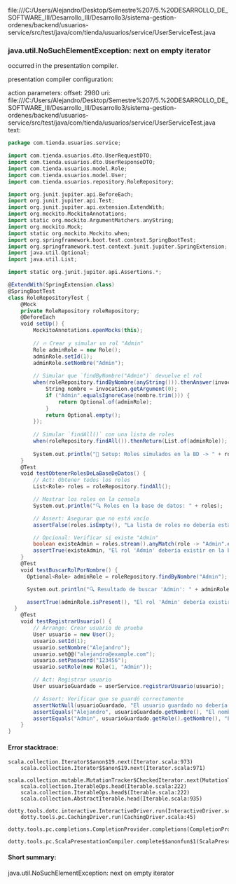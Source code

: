 file:///C:/Users/Alejandro/Desktop/Semestre%207/5.%20DESARROLLO_DE_SOFTWARE_III/Desarrollo_III/Desarrollo3/sistema-gestion-ordenes/backend/usuarios-service/src/test/java/com/tienda/usuarios/service/UserServiceTest.java
### java.util.NoSuchElementException: next on empty iterator

occurred in the presentation compiler.

presentation compiler configuration:


action parameters:
offset: 2980
uri: file:///C:/Users/Alejandro/Desktop/Semestre%207/5.%20DESARROLLO_DE_SOFTWARE_III/Desarrollo_III/Desarrollo3/sistema-gestion-ordenes/backend/usuarios-service/src/test/java/com/tienda/usuarios/service/UserServiceTest.java
text:
```scala
package com.tienda.usuarios.service;

import com.tienda.usuarios.dto.UserRequestDTO;
import com.tienda.usuarios.dto.UserResponseDTO;
import com.tienda.usuarios.model.Role;
import com.tienda.usuarios.model.User;
import com.tienda.usuarios.repository.RoleRepository;

import org.junit.jupiter.api.BeforeEach;
import org.junit.jupiter.api.Test;
import org.junit.jupiter.api.extension.ExtendWith;
import org.mockito.MockitoAnnotations;
import static org.mockito.ArgumentMatchers.anyString;
import org.mockito.Mock;
import static org.mockito.Mockito.when;
import org.springframework.boot.test.context.SpringBootTest;
import org.springframework.test.context.junit.jupiter.SpringExtension;
import java.util.Optional;
import java.util.List;

import static org.junit.jupiter.api.Assertions.*;

@ExtendWith(SpringExtension.class)
@SpringBootTest
class RoleRepositoryTest {
    @Mock
    private RoleRepository roleRepository;
    @BeforeEach
    void setUp() {
        MockitoAnnotations.openMocks(this);
    
        // 🔥 Crear y simular un rol "Admin"
        Role adminRole = new Role();
        adminRole.setId(1);
        adminRole.setNombre("Admin");
    
        // Simular que `findByNombre("Admin")` devuelve el rol
        when(roleRepository.findByNombre(anyString())).thenAnswer(invocation -> {
            String nombre = invocation.getArgument(0);
            if ("Admin".equalsIgnoreCase(nombre.trim())) {
                return Optional.of(adminRole);
            }
            return Optional.empty();
        });
    
        // Simular `findAll()` con una lista de roles
        when(roleRepository.findAll()).thenReturn(List.of(adminRole));
    
        System.out.println("📌 Setup: Roles simulados en la BD -> " + roleRepository.findAll());
    }
    @Test
    void testObtenerRolesDeLaBaseDeDatos() {
        // Act: Obtener todos los roles
        List<Role> roles = roleRepository.findAll();

        // Mostrar los roles en la consola
        System.out.println("🔍 Roles en la base de datos: " + roles);

        // Assert: Asegurar que no está vacío
        assertFalse(roles.isEmpty(), "La lista de roles no debería estar vacía");

        // Opcional: Verificar si existe "Admin"
        boolean existeAdmin = roles.stream().anyMatch(role -> "Admin".equalsIgnoreCase(role.getNombre()));
        assertTrue(existeAdmin, "El rol 'Admin' debería existir en la base de datos");
    }
    @Test
    void testBuscarRolPorNombre() {
      Optional<Role> adminRole = roleRepository.findByNombre("Admin");

      System.out.println("🔍 Resultado de buscar 'Admin': " + adminRole);

      assertTrue(adminRole.isPresent(), "El rol 'Admin' debería existir en la base de datos");
  }
    @Test
    void testRegistrarUsuario() {
        // Arrange: Crear usuario de prueba
        User usuario = new User();
        usuario.setId(1);
        usuario.setNombre("Alejandro");
        usuario.set@@("alejandro@example.com");
        usuario.setPassword("123456");
        usuario.setRole(new Role(1, "Admin"));

        // Act: Registrar usuario
        User usuarioGuardado = userService.registrarUsuario(usuario);

        // Assert: Verificar que se guardó correctamente
        assertNotNull(usuarioGuardado, "El usuario guardado no debería ser null");
        assertEquals("Alejandro", usuarioGuardado.getNombre(), "El nombre del usuario no coincide");
        assertEquals("Admin", usuarioGuardado.getRole().getNombre(), "El rol del usuario no es 'Admin'");
    }
}

```



#### Error stacktrace:

```
scala.collection.Iterator$$anon$19.next(Iterator.scala:973)
	scala.collection.Iterator$$anon$19.next(Iterator.scala:971)
	scala.collection.mutable.MutationTracker$CheckedIterator.next(MutationTracker.scala:76)
	scala.collection.IterableOps.head(Iterable.scala:222)
	scala.collection.IterableOps.head$(Iterable.scala:222)
	scala.collection.AbstractIterable.head(Iterable.scala:935)
	dotty.tools.dotc.interactive.InteractiveDriver.run(InteractiveDriver.scala:164)
	dotty.tools.pc.CachingDriver.run(CachingDriver.scala:45)
	dotty.tools.pc.completions.CompletionProvider.completions(CompletionProvider.scala:72)
	dotty.tools.pc.ScalaPresentationCompiler.complete$$anonfun$1(ScalaPresentationCompiler.scala:150)
```
#### Short summary: 

java.util.NoSuchElementException: next on empty iterator